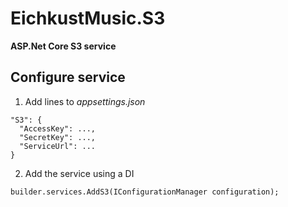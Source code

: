 ﻿# EichkustMusic.S3
**ASP.Net Core S3 service**
## Configure service
1. Add lines to *appsettings.json*
```
"S3": {
  "AccessKey": ...,
  "SecretKey": ...,
  "ServiceUrl": ...
}
```
2. Add the service using a DI
```
builder.services.AddS3(IConfigurationManager configuration);
```